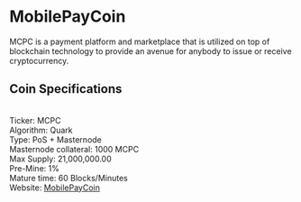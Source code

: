 # MobilePayCoin
MCPC is a payment platform and marketplace that is utilized on top of blockchain technology to provide an avenue for anybody to issue or receive cryptocurrency.

<h2>Coin Specifications</h2><br>
Ticker: MCPC<br>
Algorithm: Quark<br>
Type: PoS + Masternode<br>
Masternode collateral: 1000 MCPC<br>
Max Supply: 21,000,000.00<br>
Pre-Mine: 1%<br>
Mature time: 60 Blocks/Minutes<br>
Website: <a href="https://mobilepaycoin.com">MobilePayCoin</a>
